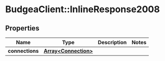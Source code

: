 # BudgeaClient::InlineResponse2008

## Properties
Name | Type | Description | Notes
------------ | ------------- | ------------- | -------------
**connections** | [**Array&lt;Connection&gt;**](Connection.md) |  | 


